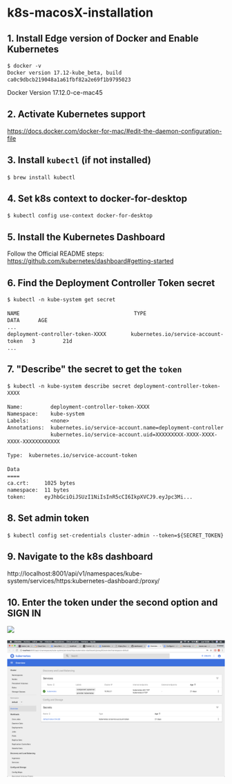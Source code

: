 # k8s-macosX-installation

## 1. Install Edge version of Docker and Enable Kubernetes
````
$ docker -v
Docker version 17.12-kube_beta, build ca0c9dbcb219048a1a61fbf82a2e69f1b9795023
````
Docker Version 17.12.0-ce-mac45

## 2. Activate Kubernetes support

https://docs.docker.com/docker-for-mac/#edit-the-daemon-configuration-file

## 3. Install `kubectl` (if not installed)

`$ brew install kubectl`

## 4. Set k8s context to docker-for-desktop

`$ kubectl config use-context docker-for-desktop`

## 5. Install the **Kubernetes Dashboard**

Follow the Official README steps: https://github.com/kubernetes/dashboard#getting-started

## 6. Find the **Deployment Controller Token** secret

```
$ kubectl -n kube-system get secret

NAME                                     TYPE                                  DATA      AGE
...
deployment-controller-token-XXXX        kubernetes.io/service-account-token   3         21d
...
```

## 7. "Describe" the secret to get the `token`

````
$ kubectl -n kube-system describe secret deployment-controller-token-XXXX

Name:         deployment-controller-token-XXXX
Namespace:    kube-system
Labels:       <none>
Annotations:  kubernetes.io/service-account.name=deployment-controller
              kubernetes.io/service-account.uid=XXXXXXXXX-XXXX-XXXX-XXXX-XXXXXXXXXXXX

Type:  kubernetes.io/service-account-token

Data
====
ca.crt:     1025 bytes
namespace:  11 bytes
token:      eyJhbGciOiJSUzI1NiIsInR5cCI6IkpXVCJ9.eyJpc3Mi...
````

## 8. Set admin token

`$ kubectl config set-credentials cluster-admin --token=${SECRET_TOKEN}`

## 9. Navigate to the k8s dashboard

http://localhost:8001/api/v1/namespaces/kube-system/services/https:kubernetes-dashboard:/proxy/

## 10. Enter the token under the second option and SIGN IN

![](https://i.stack.imgur.com/5dy2F.png)

![](./dashboard.png)